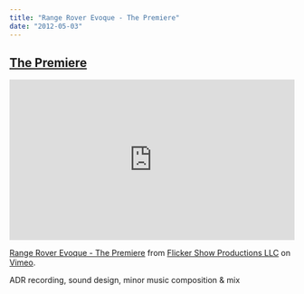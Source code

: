 ```yaml
---
title: "Range Rover Evoque - The Premiere"
date: "2012-05-03"
---
```


## [The Premiere](https://vimeo.com/40929664)

<div style="padding:56.25% 0 0 0;position:relative;"><iframe src="https://player.vimeo.com/video/40929664" style="position:absolute;top:0;left:0;width:100%;height:100%;" frameborder="0" allow="autoplay; fullscreen" allowfullscreen></iframe></div><script src="https://player.vimeo.com/api/player.js"></script>
<p><a href="https://vimeo.com/40929664">Range Rover Evoque - The Premiere</a> from <a href="https://vimeo.com/flickershow">Flicker Show Productions LLC</a> on <a href="https://vimeo.com">Vimeo</a>.</p>

ADR recording, sound design, minor music composition & mix
